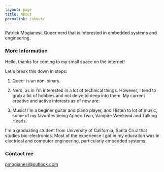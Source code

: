 ```yaml
---
layout: page
title: About
permalink: /about/
---
```


Patrick Mogianesi, Queer nerd that is interested in embedded systems and engineering.

### More Information

Hello, thanks for coming to my small space on the internet!

Let's break this down in steps:

1. Queer is an non-binary.

2. Nerd, as in I'm interested in a lot of technical things. However, I tend to grab a lot of hobbies and not delve to deep into them. My current creative and active interests as of now are:
  1. Music! I'm a beginer guitar and piano player, and I listen to lot of music, some of my favorites being Aphex Twin, Vampire Weekend and Talking Heads.




I'm a graduating student from University of California, Santa Cruz that studies bio-electronics. Most of the experience I got in my education was in electrical and computer engineering, particularly embedded systems.

### Contact me

[pmogianesi@outlook.com](mailto:pmogianesi@outlook.com)
